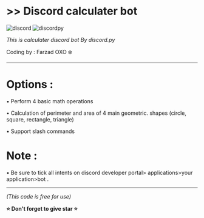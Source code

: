 # >> Discord calculater bot
![discord](https://img.shields.io/badge/Discord-API-purple?style=plastic&logo=Discord)
![discordpy](https://img.shields.io/badge/discord.py-v2.3-blue?style=plastic&logo=Python&logoColor=yellow)


*This is calculater discord bot By discord.py*

Coding by : Farzad OXO ❄️



_____________________________________________
# Options :

• Perform 4 basic math operations

• Calculation of perimeter and area of ​​4 main geometric.        shapes (circle, square, rectangle, triangle)

• Support slash commands

# Note :

• Be sure to tick all intents on discord developer portal> applications>your application>bot .
_____________________________________________



*(This code is free for use)*

**⭐️ Don't forget to give star ⭐️**